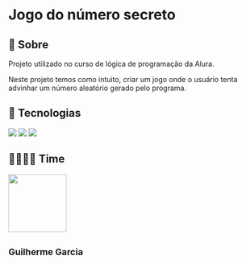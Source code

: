 <h1>Jogo do número secreto</h1>

<h2>📜 Sobre</h2>
<p>Projeto utilizado no curso de lógica de programação da Alura.</p>
<p>Neste projeto temos como intuito, criar um jogo onde o usuário tenta advinhar um número aleatório gerado pelo programa.</p>

## 🚀 Tecnologias
<div>
  <img src="https://img.shields.io/badge/HTML-239120?style=for-the-badge&logo=html5&logoColor=white">
  <img src="https://img.shields.io/badge/CSS-239120?&style=for-the-badge&logo=css3&logoColor=white">
  <img src="https://img.shields.io/badge/JavaScript-F7DF1E?style=for-the-badge&logo=javascript&logoColor=black">
</div>

## 👨‍💻👩‍💻 <b>Time
<img loading="abelha" src="https://avatars.githubusercontent.com/u/199991280?s=400&u=9dafe564b5c169e311e0d5a4f75f06e06f7e253c&v=4" width=115><h2><sub><b>Guilherme Garcia</sub></h2>
